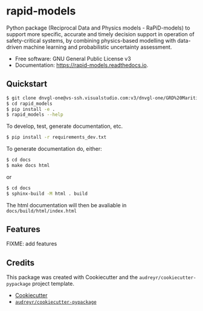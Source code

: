 # rapid-models
Python package (Reciprocal Data and Physics models - RaPiD-models) to support more specific, accurate and timely decision support in operation of safety-critical systems, by combining physics-based modelling with data-driven machine learning and probabilistic uncertainty assessment.


* Free software: GNU General Public License v3
* Documentation: https://rapid-models.readthedocs.io.



## Quickstart
```sh
$ git clone dnvgl-one@vs-ssh.visualstudio.com:v3/dnvgl-one/GRD%20Maritime/rapid_models
$ cd rapid_models
$ pip install -e .
$ rapid_models --help
```


To develop, test, generate documentation, etc.
```sh
$ pip install -r requirements_dev.txt
```
    

To generate documentation do, either:
```sh
$ cd docs
$ make docs html 
```
or
```sh
$ cd docs
$ sphinx-build -M html . build
```
The html documentation will then be avaliable in `docs/build/html/index.html`


## Features
FIXME: add features


## Credits
This package was created with Cookiecutter and the `audreyr/cookiecutter-pypackage` project template.
* [Cookiecutter](https://github.com/audreyr/cookiecutter)
* [`audreyr/cookiecutter-pypackage`](https://github.com/audreyr/cookiecutter-pypackage) 

